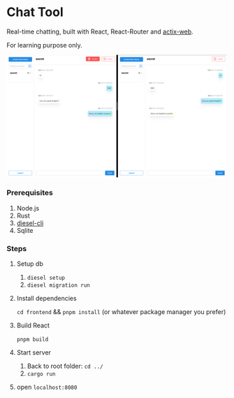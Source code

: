 # Chat Tool

Real-time chatting, built with React, React-Router and [actix-web](https://actix.rs/).

For learning purpose only.

![screenshot](imgs/screenshot.png)

### Prerequisites

1. Node.js
2. Rust
3. [diesel-cli](https://diesel.rs/guides/getting-started.html)
4. Sqlite

### Steps

1. Setup db
   1. `diesel setup`
   2. `diesel migration run`
2. Install dependencies

   `cd frontend` && `pnpm install` (or whatever package manager you prefer)

3. Build React

   `pnpm build`

4. Start server
    1. Back to root folder: `cd ../`
    2. `cargo run`

5. open `localhost:8080`
